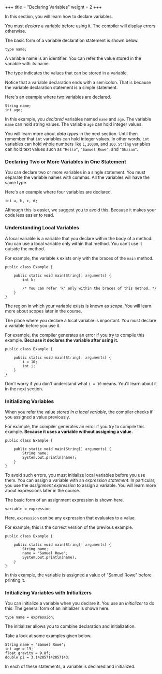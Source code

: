 +++
title = "Declaring Variables"
weight = 2
+++

In this section, you will learn how to declare variables.

You must *declare* a variable before using it. The compiler will display
errors otherwise.

The basic form of a variable declaration statement is shown below.
```
type name;
```

A variable name is an identifier. You can refer the value stored in the 
variable with its name.

The type indicates the values that can be stored in a variable.

Notice that a variable declaration ends with a semicolon. That is because the
variable declaration statement is a simple statement.

Here's an example where two variables are declared.
```
String name;
int age;
```

In this example, you *declared* variables named `name` and `age`. The variable
`name` can hold string values. The variable `age` can hold integer values.

You will learn more about *data types* in the next section. Until then remember
that `int` variables can hold integer values. In other words, `int` variables can
hold whole numbers like `1`, `20000`, and `100`. `String` variables can hold
text values such as `"Hello"`, `"Samuel Rowe"`, and `"Shazam"`.

### Declaring Two or More Variables in One Statement

You can declare two or more variables in a single statement. You must separate
the variable names with commas. All the variables will have the same type.

Here's an example where four variables are declared.
```
int a, b, c, d;
```

Although this is easier, we suggest you to avoid this. Because it makes your
code less easier to read.

### Understanding Local Variables

A local variable is a variable that you declare within the body of a method.
You can use a local variable only within that method. You can't use it outside
the method.

For example, the variable `k` exists only with the braces of the `main` method.
```
public class Example {

    public static void main(String[] arguments) {
        int k;
        
        /* You can refer 'k' only within the braces of this method. */
    }
}
```

The region in which your variable exists is known as *scope*. You will learn
more about scopes later in the course.

The place where you declare a local variable is important. You must declare
a variable before you use it.

For example, the compiler generates an error if you try to compile this example.
**Because it declares the variable after using it.**

```
public class Example {

    public static void main(String[] arguments) {
        i = 10;
        int i;
    }
}
```

Don't worry if you don't understand what `i = 10` means. You'll learn about it
in the next section.

### Initializing Variables

When you refer the value *stored in a local variable*, the compiler checks if
you assigned a value previously.

For example, the compiler generates an error if you try to compile this
example. **Because it uses a variable without assigning a value.**
```
public class Example {

    public static void main(String[] arguments) {
        String name;
        System.out.println(name);
    }
}
```

To avoid such errors, you must initialize local variables before you use them.
You can assign a variable with an *expression statement*. In particular, you use
the *assignment expression* to assign a variable. You will learn more about
expressions later in the course.

The basic form of an assignment expression is shown here.
```
variable = expression
```

Here, `expression` can be any expression that evaluates to a value.

For example, this is the correct version of the previous example.
```
public class Example {

    public static void main(String[] arguments) {
        String name;
        name = "Samuel Rowe";
        System.out.println(name);
    }
}
```

In this example, the variable is assigned a value of "Samuel Rowe" before
printing it.

### Initializing Variables with Initializers

You can initialize a variable when you declare it. You use an *initializer* to
do this. The general form of an initializer is shown here.
```
type name = expression;
```

The initializer allows you to combine declaration and initialization.

Take a look at some examples given below.

```
String name = "Samuel Rowe";
int age = 19;
float gravity = 9.8f;
double pi = 3.142857142857143;
```

In each of these statements, a variable is declared and initialized.